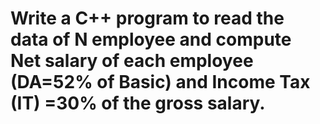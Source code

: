 
# Write a C++ program to read the data of N employee and compute Net salary of each employee (DA=52% of Basic) and Income Tax (IT) =30% of the gross salary.
